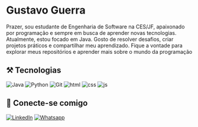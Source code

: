 # Gustavo Guerra 
Prazer, sou estudante de Engenharia de Software na CES/JF, apaixonado por programação e sempre em busca de aprender novas tecnologias. Atualmente, estou focado em Java. Gosto de resolver desafios, criar projetos práticos e compartilhar meu aprendizado. Fique a vontade para explorar meus repositórios e aprender mais sobre o mundo da programação
## ⚒️ Tecnologias 

 

![Java](https://img.shields.io/badge/Java-111?style=for-the-badge&logo=coffeescript&logoColor=orange) 
![Python](https://img.shields.io/badge/Python-111?style=for-the-badge&logo=python)
![Git](https://img.shields.io/badge/Git-111?style=for-the-badge&logo=git)
![html](https://img.shields.io/badge/html-111?style=for-the-badge&logo=html5) 
![css](https://img.shields.io/badge/css-111?style=for-the-badge&logo=css3&logoColor=blue) 
![js](https://img.shields.io/badge/Javascript-111?style=for-the-badge&logo=javascript&logoColor=yellow) 

## 📲 Conecte-se comigo 

[![LinkedIn](https://img.shields.io/badge/LinkedIn-blue?style=for-the-badge&logo=linkedin&logoColor=0E76A8)](https://www.linkedin.com/in/gustavo-guerra-563aa2216/)
[![Whatsapp](https://img.shields.io/badge/Whatsapp-3ee515?style=for-the-badge&logo=whatsapp&logoColor=white)](https://www.linkedin.com/in/gustavo-guerra-563aa2216/) 